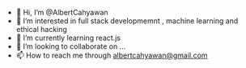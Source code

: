 - 👋 Hi, I’m @AlbertCahyawan
- 👀 I’m interested in full stack developmemnt , machine learning and ethical hacking
- 🌱 I’m currently learning react.js
- 💞️ I’m looking to collaborate on ...
- 📫 How to reach me through albertcahyawan@gmail.com

<!---
AlbertCahyawan/AlbertCahyawan is a ✨ special ✨ repository because its `README.md` (this file) appears on your GitHub profile.
You can click the Preview link to take a look at your changes.
--->
